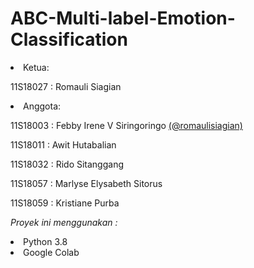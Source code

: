 # ABC-Multi-label-Emotion-Classification
<li>Ketua: </li>
<p> 11S18027 : Romauli Siagian <a href="https://github.com/romaulisiagian"></a> </p>

<li>Anggota: </li>
<p> 11S18003 : Febby Irene V Siringoringo <a href="https://github.com/romaulisiagian">(@romaulisiagian)</a> </p>
<p> 11S18011 : Awit Hutabalian
<p> 11S18032 : Rido Sitanggang
<p> 11S18057 : Marlyse Elysabeth Sitorus
<p> 11S18059 : Kristiane Purba</p>

*Proyek ini menggunakan :*
<li> Python 3.8
<li> Google Colab
